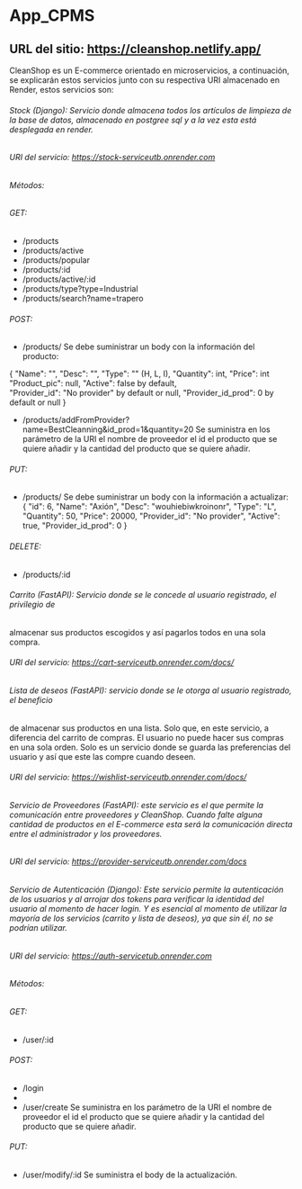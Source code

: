# App_CPMS

## URL del sitio: https://cleanshop.netlify.app/

CleanShop es un E-commerce orientado en microservicios, a continuación, se explicarán estos servicios junto con su respectiva URI almacenado en Render, estos servicios son: 

###### Stock (Django): Servicio donde almacena todos los artículos de limpieza de la base de datos, almacenado en postgree sql y a la vez esta está desplegada en render.

###### URI del servicio: https://stock-serviceutb.onrender.com
 
###### Métodos: 

###### GET:
-	/products
-	/products/active
-	/products/popular
-	/products/:id
-	/products/active/:id
-	/products/type?type=Industrial
-	/products/search?name=trapero

###### POST:
-	/products/ Se debe suministrar un body con la información del producto:

{
   "Name": "",
   "Desc": "",
  "Type": "" (H, L, I),
  "Quantity": int,
  "Price": int
  "Product_pic": null,
  "Active": false by default,                                 
  "Provider_id": "No provider" by default or null,
  "Provider_id_prod": 0 by default or null
}
- /products/addFromProvider?name=BestCleanning&id_prod=1&quantity=20 Se suministra en los parámetro de la URI el nombre de proveedor el id el producto que se quiere añadir y la cantidad del producto que se quiere añadir.

###### PUT:
- /products/ Se debe suministrar un body con la información a actualizar:
{
   "id": 6,
   "Name": "Axión",
   "Desc": "wouhiebiwkroinonr",
   "Type": "L",
   "Quantity": 50,
   "Price": 20000,
   "Provider_id": "No provider",
   "Active": true,
   "Provider_id_prod": 0
}

###### DELETE:
- /products/:id 

###### Carrito (FastAPI): Servicio donde se le concede al usuario registrado, el privilegio de 
almacenar sus productos escogidos y así pagarlos todos en una sola compra.

###### URI del servicio: https://cart-serviceutb.onrender.com/docs/


###### Lista de deseos (FastAPI): servicio donde se le otorga al usuario registrado, el beneficio 
de almacenar sus productos en una lista. Solo que, en este servicio, a diferencia del carrito de compras. El usuario no puede hacer sus compras en una sola orden. Solo es un servicio donde se guarda las preferencias del usuario y así que este las compre cuando deseen.

###### URI del servicio: https://wishlist-serviceutb.onrender.com/docs/


###### Servicio de Proveedores (FastAPI): este servicio es el que permite la comunicación entre proveedores y CleanShop. Cuando falte alguna cantidad de productos en el E-commerce esta será la comunicación directa entre el administrador y los proveedores.

###### URI del servicio: https://provider-serviceutb.onrender.com/docs


###### Servicio de Autenticación (Django): Este servicio permite la autenticación de los usuarios y al arrojar dos tokens para verificar la identidad del usuario al momento de hacer login. Y es esencial al momento de utilizar la mayoría de los servicios (carrito y lista de deseos), ya que sin él, no se podrían utilizar.

###### URI del servicio: https://auth-servicetub.onrender.com

###### Métodos: 

###### GET:
-	/user/:id

###### POST:
-	/login
-	
- /user/create Se suministra en los parámetro de la URI el nombre de proveedor el id el producto que se quiere añadir y la cantidad del producto que se quiere añadir.

###### PUT:
- /user/modify/:id Se suministra el body de la actualización. 


